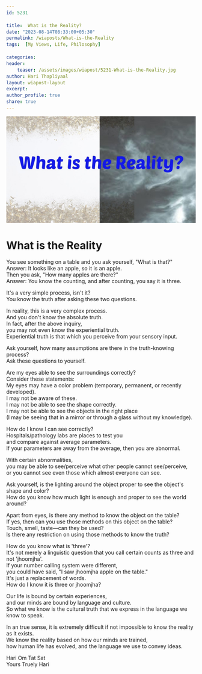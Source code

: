 ```yaml
---        
id: 5231        
      
title:  What is the Reality?          
date: "2023-08-14T08:33:00+05:30"        
permalink: /wiaposts/What-is-the-Reality      
tags:  [My Views, Life, Philosophy]         
        
categories:        
header:        
    teaser: /assets/images/wiapost/5231-What-is-the-Reality.jpg        
author: Hari Thapliyaal        
layout: wiapost-layout
excerpt:        
author_profile: true        
share: true        
---        
```

        
![PWhat is the Reality?](/assets/images/wiapost/5231-What-is-the-Reality.jpg)             
        
# What is the Reality     
    
You see something on a table and you ask yourself, "What is that?"    
Answer: It looks like an apple, so it is an apple.    
Then you ask, "How many apples are there?"    
Answer: You know the counting, and after counting, you say it is three.    
    
It's a very simple process, isn't it?     
You know the truth after asking these two questions.    
    
In reality, this is a very complex process.     
And you don't know the absolute truth.    
In fact, after the above inquiry,    
you may not even know the experiential truth.    
Experiential truth is that which you perceive from your sensory input.    
    
Ask yourself, how many assumptions are there in the truth-knowing process?    
Ask these questions to yourself.    
    
Are my eyes able to see the surroundings correctly?    
Consider these statements:     
My eyes may have a color problem (temporary, permanent, or recently developed).     
I may not be aware of these.     
I may not be able to see the shape correctly.     
I may not be able to see the objects in the right place     
(I may be seeing that in a mirror or through a glass without my knowledge).    
    
How do I know I can see correctly?     
Hospitals/pathology labs are places to test you     
and compare against average parameters.     
If your parameters are away from the average, then you are abnormal.    
    
With certain abnormalities,     
you may be able to see/perceive what other people cannot see/perceive,     
or you cannot see even those which almost everyone can see.    
    
Ask yourself, is the lighting around the object proper to see the object's shape and color?     
How do you know how much light is enough and proper to see the world around?    
    
Apart from eyes, is there any method to know the object on the table?     
If yes, then can you use those methods on this object on the table?     
Touch, smell, taste—can they be used?     
Is there any restriction on using those methods to know the truth?    
    
How do you know what is 'three'?     
It's not merely a linguistic question that you call certain counts as three and not 'jhoomjha'.     
If your number calling system were different,     
you could have said, "I saw jhoomjha apple on the table."     
It's just a replacement of words.     
How do I know it is three or jhoomjha?    
    
Our life is bound by certain experiences,     
and our minds are bound by language and culture.     
So what we know is the cultural truth that we express in the language we know to speak.    
    
In an true sense, it is extremely difficult if not impossible to know the reality as it exists.     
We know the reality based on how our minds are trained,     
how human life has evolved, and the language we use to convey ideas.    
    
     
Hari Om Tat Sat   
Yours Truely Hari    